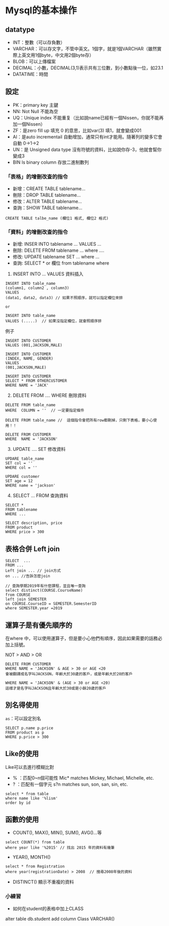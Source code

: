 # Mysql的基本操作


## datatype 

- INT：整數（可以存負數）
- VARCHAR：可以存文字，不管中英文。1個字，就是1個VARCHAR（雖然實際上英文用1個byte，中文用2個byte存）
- BLOB：可以上傳檔案
- DECIMAL：小數，DECIMAL(3,1)表示共有三位數，到小數點後一位，如23.1
- DATATIME：時間

## 設定

- PK：primary key 主鍵
- NN: Not Null 不能為空
- UQ：Unique index 不能重复（比如說name已經有一個Nissen，你就不能再加一個Nissen）
- ZF：是zero fill up 填充 0 的意思，比如var(3) 填1，就會變成001
- AI：是auto incrementail 自動增加，通常只有int才能用。隨著列的變多它會自動 0->1->2
- UN：是 Unsigned data type 沒有符號的資料，比如說你存-3，他就會幫你變成3
- BIN Is binary column 存放二進制數列

### 「表格」的增刪改查的指令

- 新增：CREATE TABLE tablename...
- 刪除：DROP TABLE tablename...
- 修改：ALTER TABLE tablename...
- 查詢：SHOW TABLE tablename...

```
CREATE TABLE talbe_name (欄位1 格式, 欄位2 格式)
```

### 「資料」的增刪改查的指令

- 新增: INSER INTO tablename ... VALUES ...
- 刪除: DELETE FROM tablename ... where ....
- 修改: UPDATE tablename SET ... where ...
- 查詢: SELECT * or 欄位 from tablename where

1. INSERT INTO ... VALUES  資料插入

```
INSERT INTO table_name
(column1, column2 , column3)
VALUES
(data1, data2, data3) // 如果不照順序，就可以指定欄位來排

or 

INSERT INTO table_name
VALUES (.....)  // 如果沒指定欄位，就會照順序排
```

例子

```
INSERT INTO CUSTOMER
VALUES (001,JACKSON,MALE)

INSERT INTO CUSTOMER
(INDEX, NAME, GENDER)
VALUES
(001,JACKSON,MALE)

INSERT INTO CUSTOMER
SELECT * FROM OTHERCUSTOMER
WHERE NAME = 'JACK'
```


2. DELETE FROM .... WHERE 刪除資料

```
DELETE FROM table_name 
WHERE  COLUMN = ''  // 一定要指定條件

DELETE FROM table_name //  這個指令會把所有row都刪掉，只剩下表格，要小心使用！！
```

```
DELETE FROM CUSTOMER
WHERE  NAME = 'JACKSON'
```

3. UPDATE .... SET  修改資料

```
UPDARE table_name
SET col = ''
WHERE col = ''

```
```
UPDARE customer
SET age = 12
WHERE name = 'jackson'
```

4. SELECT ... FROM 查詢資料

```
SELECT * 
FROM tablename
WHERE ...  
```

```
SELECT description, price
FROM product 
WHERE price > 300
```

## 表格合併 Left join

```
SELECT  ...
FROM ...
Left join ... // join方式
on ... //告訴怎麼join 
```

```
// 查詢學期2019年有什麼課程，並且唯一查詢
select distinct(COURSE.CourseName)
from COURSE 
left join SEMESTER
on COURSE.CourseID = SEMESTER.SemesterID
where SEMESTER.year =2019
```

## 運算子是有優先順序的

在where 中，可以使用運算子，但是要小心他們有順序，因此如果需要的話務必加上括號。

NOT > AND > OR 

```
DELETE FROM CUSTOMER
WHERE NAME = 'JACKSON' & AGE > 30 or AGE <20  
會被翻譯成名字叫JACKSON，年齡大於30歲的客戶，或是年齡大於20的客戶

WHERE NAME = 'JACKSON' & (AGE > 30 or AGE <20)
這樣才是名字叫JACKSON且年齡大於30或是小餘20歲的客戶

```

## 別名得使用

`as`：可以設定別名

```
SELECT p.name p.price
FROM product as p 
WHERE p.price > 300
```

## Like的使用

Like可以去進行模糊比對

- % ：匹配0~n個可能性 Mic* matches Mickey, Michael, Michelle, etc.
- ? ：匹配有一個字元 s?n matches sun, son, san, sin, etc.

```
select * from table
where name like '%lism'
order by id
```

## 函數的使用

- COUNT(), MAX(), MIN(), SUM(), AVG()…等


```
select COUNT(*) from table
where year like '%2015' // 找出 2015 年的資料有幾筆
```
- YEAR(), MONTH()

```
select * from Registration
where year(registrationDate) > 2008  // 搜尋2008年後的資料
```

- DISTINCT() 顯示不重複的資料

### 小練習

- 如何在student的表格中加上CLASS

alter table db.student 
add column Class VARCHAR()

